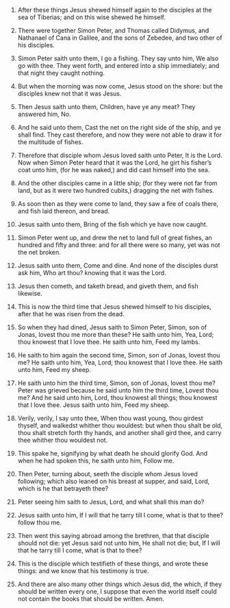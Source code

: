 1. After these things Jesus shewed himself again to the disciples at
the sea of Tiberias; and on this wise shewed he himself.

2. There were together Simon Peter, and Thomas called Didymus, and
Nathanael of Cana in Galilee, and the sons of Zebedee, and two other
of his disciples.

3. Simon Peter saith unto them, I go a fishing. They say unto him,
We also go with thee. They went forth, and entered into a ship
immediately; and that night they caught nothing.

4. But when the morning was now come, Jesus stood on the shore: but
the disciples knew not that it was Jesus.

5. Then Jesus saith unto them, Children, have ye any meat? They
answered him, No.

6. And he said unto them, Cast the net on the right side of the
ship, and ye shall find. They cast therefore, and now they were not
able to draw it for the multitude of fishes.

7. Therefore that disciple whom Jesus loved saith unto Peter, It is
the Lord. Now when Simon Peter heard that it was the Lord, he girt his
fisher’s coat unto him, (for he was naked,) and did cast himself into
the sea.

8. And the other disciples came in a little ship; (for they were not
far from land, but as it were two hundred cubits,) dragging the net
with fishes.

9. As soon then as they were come to land, they saw a fire of coals
there, and fish laid thereon, and bread.

10. Jesus saith unto them, Bring of the fish which ye have now
caught.

11. Simon Peter went up, and drew the net to land full of great
fishes, an hundred and fifty and three: and for all there were so
many, yet was not the net broken.

12. Jesus saith unto them, Come and dine. And none of the disciples
durst ask him, Who art thou? knowing that it was the Lord.

13. Jesus then cometh, and taketh bread, and giveth them, and fish
likewise.

14. This is now the third time that Jesus shewed himself to his
disciples, after that he was risen from the dead.

15. So when they had dined, Jesus saith to Simon Peter, Simon, son
of Jonas, lovest thou me more than these? He saith unto him, Yea,
Lord; thou knowest that I love thee. He saith unto him, Feed my lambs.

16. He saith to him again the second time, Simon, son of Jonas,
lovest thou me? He saith unto him, Yea, Lord; thou knowest that I love
thee. He saith unto him, Feed my sheep.

17. He saith unto him the third time, Simon, son of Jonas, lovest
thou me? Peter was grieved because he said unto him the third time,
Lovest thou me? And he said unto him, Lord, thou knowest all things;
thou knowest that I love thee. Jesus saith unto him, Feed my sheep.

18. Verily, verily, I say unto thee, When thou wast young, thou
girdest thyself, and walkedst whither thou wouldest: but when thou
shalt be old, thou shalt stretch forth thy hands, and another shall
gird thee, and carry thee whither thou wouldest not.

19. This spake he, signifying by what death he should glorify God.
And when he had spoken this, he saith unto him, Follow me.

20. Then Peter, turning about, seeth the disciple whom Jesus loved
following; which also leaned on his breast at supper, and said, Lord,
which is he that betrayeth thee?

21. Peter seeing him saith to
Jesus, Lord, and what shall this man do?

22. Jesus saith unto him,
If I will that he tarry till I come, what is that to thee? follow thou
me.

23. Then went this saying abroad among the brethren, that that
disciple should not die: yet Jesus said not unto him, He shall not
die; but, If I will that he tarry till I come, what is that to thee?

24. This is the disciple which testifieth of these things, and wrote
these things: and we know that his testimony is true.

25. And there are also many other things which Jesus did, the which,
if they should be written every one, I suppose that even the world
itself could not contain the books that should be written. Amen.